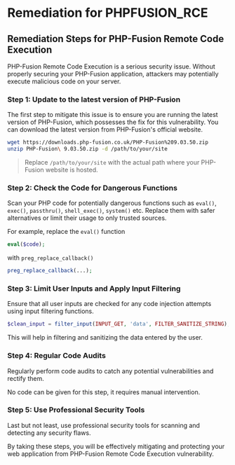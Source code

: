 # Remediation for PHPFUSION_RCE

## Remediation Steps for PHP-Fusion Remote Code Execution

PHP-Fusion Remote Code Execution is a serious security issue. Without properly securing your PHP-Fusion application, attackers may potentially execute malicious code on your server. 

### Step 1: Update to the latest version of PHP-Fusion

The first step to mitigate this issue is to ensure you are running the latest version of PHP-Fusion, which possesses the fix for this vulnerability. You can download the latest version from PHP-Fusion's official website.

```bash
wget https://downloads.php-fusion.co.uk/PHP-Fusion%209.03.50.zip
unzip PHP-Fusion\ 9.03.50.zip -d /path/to/your/site
```

> Replace `/path/to/your/site` with the actual path where your PHP-Fusion website is hosted.

### Step 2: Check the Code for Dangerous Functions

Scan your PHP code for potentially dangerous functions such as `eval()`, `exec()`, `passthru()`, `shell_exec()`, `system()` etc. Replace them with safer alternatives or limit their usage to only trusted sources. 

For example, replace the `eval()` function

```php
eval($code);
```

with `preg_replace_callback()`

```php
preg_replace_callback(...);
```

### Step 3: Limit User Inputs and Apply Input Filtering

Ensure that all user inputs are checked for any code injection attempts using input filtering functions.

```php
$clean_input = filter_input(INPUT_GET, 'data', FILTER_SANITIZE_STRING);
```
This will help in filtering and sanitizing the data entered by the user.

### Step 4: Regular Code Audits

Regularly perform code audits to catch any potential vulnerabilities and rectify them.

No code can be given for this step, it requires manual intervention.

### Step 5: Use Professional Security Tools

Last but not least, use professional security tools for scanning and detecting any security flaws.

By taking these steps, you will be effectively mitigating and protecting your web application from PHP-Fusion Remote Code Execution vulnerability.